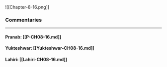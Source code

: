 ![[Chapter-8-16.png]]

### Commentaries

---

#### Pranab: [[P-CH08-16.md]]

#### Yukteshwar: [[Yukteshwar-CH08-16.md]]

#### Lahiri: [[Lahiri-CH08-16.md]]

